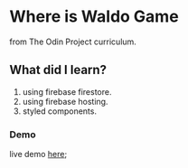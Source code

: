 # Where is Waldo Game

from The Odin Project curriculum.

## What did I learn?

1. using firebase firestore.
2. using firebase hosting.
3. styled components.

### Demo

live demo [here](https://where-is-waldo-22df1.web.app/);
